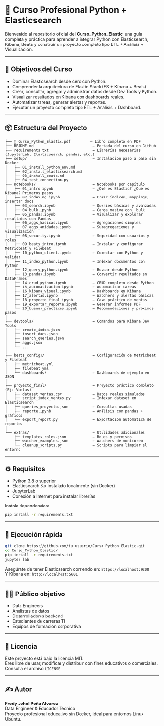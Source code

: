 # 📘 Curso Profesional Python + Elasticsearch

Bienvenido al repositorio oficial del **Curso_Python_Elastic**, una guía completa y práctica para aprender a integrar Python con Elasticsearch, Kibana, Beats y construir un proyecto completo tipo ETL + Análisis + Visualización.

---

## 🎯 Objetivos del Curso

- Dominar Elasticsearch desde cero con Python.
- Comprender la arquitectura de Elastic Stack (ES + Kibana + Beats).
- Crear, consultar, agregar y administrar datos desde Dev Tools y Python.
- Visualizar resultados en Kibana con dashboards reales.
- Automatizar tareas, generar alertas y reportes.
- Ejecutar un proyecto completo tipo ETL + Análisis + Dashboard.

---

## 📦 Estructura del Proyecto

```
├── 📘 Curso_Python_Elastic.pdf         ← Libro completo en PDF
├── README.md                           ← Portada del curso en GitHub
├── requirements.txt                    ← Librerías necesarias (JupyterLab, Elasticsearch, pandas, etc.)
├── setup/                              ← Instalación paso a paso sin Docker
│   ├── 01_install_python_env.md
│   ├── 02_install_elasticsearch.md
│   ├── 03_install_beats.md
│   ├── 04_test_connection.py
├── notebooks/                          ← Notebooks por capítulo
│   ├── 01_intro.ipynb                  ← ¿Qué es Elastic? ¿Qué es Kibana? Primeros pasos
│   ├── 02_indexing.ipynb               ← Crear índices, mappings, insertar docs
│   ├── 03_search.ipynb                 ← Queries básicas y avanzadas
│   ├── 04_bulk.ipynb                   ← Carga masiva con _bulk
│   ├── 05_pandas.ipynb                 ← Visualizar y explorar resultados con Pandas
│   ├── 06_aggs_basicas.ipynb           ← Agregaciones simples
│   ├── 07_aggs_anidadas.ipynb          ← Subagregaciones y visualización
│   ├── 08_security.ipynb               ← Seguridad con usuarios y roles
│   ├── 09_beats_intro.ipynb            ← Instalar y configurar Metricbeat y Filebeat
│   ├── 10_python_client.ipynb          ← Conectar con Python y validar
│   ├── 11_index_python.ipynb           ← Indexar documentos con Python
│   ├── 12_query_python.ipynb           ← Buscar desde Python
│   ├── 13_pandas.ipynb                 ← Convertir resultados en DataFrames
│   ├── 14_crud_python.ipynb            ← CRUD completo desde Python
│   ├── 15_automatizacion.ipynb         ← Automatizar tareas
│   ├── 16_kibana_visual.ipynb          ← Dashboards en Kibana
│   ├── 17_alertas.ipynb                ← Watchers y alertas básicas
│   ├── 18_proyecto_final.ipynb         ← Caso práctico de ventas
│   ├── 19_exportar_reporte.ipynb       ← Generar informes PDF
│   └── 20_buenas_practicas.ipynb       ← Recomendaciones y próximos pasos
│
├── devtools/                           ← Comandos para Kibana Dev Tools
│   ├── create_index.json
│   ├── insert_docs.json
│   ├── search_queries.json
│   ├── aggs.json
│   └── ...
│
├── beats_configs/                      ← Configuración de Metricbeat y Filebeat
│   ├── metricbeat.yml
│   ├── filebeat.yml
│   └── dashboards/                     ← Dashboards de ejemplo en JSON
│
├── proyecto_final/                     ← Proyecto práctico completo (Ej: Ventas)
│   ├── dataset_ventas.csv              ← Datos reales simulados
│   ├── script_index_ventas.py          ← Indexar dataset en Elasticsearch
│   ├── queries_proyecto.json           ← Consultas usadas
│   ├── reporte.ipynb                   ← Análisis con pandas + gráficos
│   └── export_report.py                ← Exportación automática de reportes
│
└── extras/                             ← Utilidades adicionales
    ├── templates_roles.json            ← Roles y permisos
    ├── watcher_examples.json           ← Watchers de monitoreo
    └── cleanup_scripts.py              ← Scripts para limpiar el entorno
```

---

## ⚙️ Requisitos

- Python 3.8 o superior
- Elasticsearch 8.x instalado localmente (sin Docker)
- JupyterLab
- Conexión a Internet para instalar librerías

Instala dependencias:

```bash
pip install -r requirements.txt
```

---

## 🚀 Ejecución rápida

```bash
git clone https://github.com/tu_usuario/Curso_Python_Elastic.git
cd Curso_Python_Elastic/
pip install -r requirements.txt
jupyter lab
```

Asegúrate de tener Elasticsearch corriendo en: `https://localhost:9200`  
Y Kibana en: `http://localhost:5601`

---

## 👨‍💻 Público objetivo

- Data Engineers
- Analistas de datos
- Desarrolladores backend
- Estudiantes de carreras TI
- Equipos de formación corporativa

---

## 📝 Licencia

Este proyecto está bajo la licencia MIT.  
Eres libre de usar, modificar y distribuir con fines educativos o comerciales.  
Consulta el archivo `LICENSE`.

---

## ✍️ Autor

**Fredy Johel Peña Alvarez**  
Data Engineer & Educador Técnico  
Proyecto profesional educativo sin Docker, ideal para entornos Linux Ubuntu.
